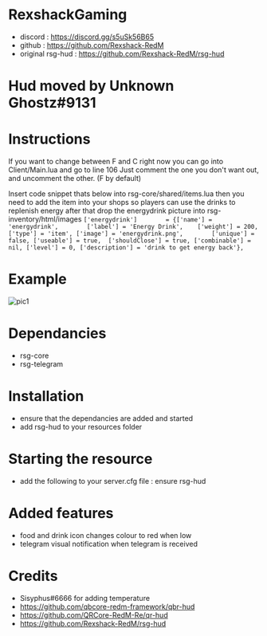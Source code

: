 # RexshackGaming
- discord : https://discord.gg/s5uSk56B65
- github : https://github.com/Rexshack-RedM
- original rsg-hud : https://github.com/Rexshack-RedM/rsg-hud

# Hud moved by Unknown Ghostz#9131

# Instructions
If you want to change between F and C right now you can go into Client/Main.lua and go to line 106
Just comment the one you don't want out, and uncomment the other. (F by default)

Insert code snippet thats below into rsg-core/shared/items.lua then you need to add the item into your shops so players can use the drinks to replenish energy after that drop the energydrink picture into rsg-inventory/html/images ```['energydrink']        = {['name'] = 'energydrink',        ['label'] = 'Energy Drink',    ['weight'] = 200, ['type'] = 'item', ['image'] = 'energydrink.png',        ['unique'] = false, ['useable'] = true,  ['shouldClose'] = true, ['combinable'] = nil, ['level'] = 0, ['description'] = 'drink to get energy back'},```

# Example
![pic1](https://cdn.discordapp.com/attachments/1097996761894748311/1099945260194467890/newesthudupdate.png)

# Dependancies
- rsg-core
- rsg-telegram

# Installation
- ensure that the dependancies are added and started
- add rsg-hud to your resources folder

# Starting the resource
- add the following to your server.cfg file : ensure rsg-hud

# Added features
- food and drink icon changes colour to red when low
- telegram visual notification when telegram is received

# Credits
- Sisyphus#6666 for adding temperature
- https://github.com/qbcore-redm-framework/qbr-hud
- https://github.com/QRCore-RedM-Re/qr-hud
- https://github.com/Rexshack-RedM/rsg-hud
